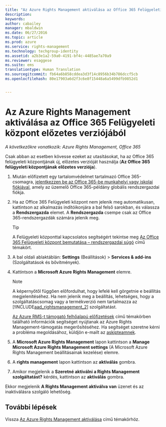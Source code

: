 ```yaml
---
title: "Az Azure Rights Management aktiválása az Office 365 Felügyeleti központ előzetes verziójából | Azure RMS"
description: 
keywords: 
author: cabailey
manager: mbaldwin
ms.date: 06/27/2016
ms.topic: article
ms.prod: azure
ms.service: rights-management
ms.technology: techgroup-identity
ms.assetid: a2b3e1a2-59a0-4191-bf4c-4485ae7a70a9
ms.reviewer: esaggese
ms.suite: ems
translationtype: Human Translation
ms.sourcegitcommit: fb64a6b858cddea3d3f14c8956b34b786dccf5cb
ms.openlocfilehash: 80e17903a6d2f3c6e8f15448a6a5499dfb9852d1


---
```


# Az Azure Rights Management aktiválása az Office 365 Felügyeleti központ előzetes verziójából

*A következőkre vonatkozik: Azure Rights Management, Office 365*


Csak abban az esetben kövesse ezeket az utasításokat, ha az Office 365 felügyeleti központjának új, előzetes verzióját használja (**Az Office 365 felügyeleti központjának előzetes verziója**).

1. Miután előfizetett egy tartalomvédelmet tartalmazó Office 365-csomagra, [jelentkezzen be az Office 365-be munkahelyi vagy iskolai fiókjával](https://portal.office.com/), amely az üzemelő Office 365-példány globális rendszergazdai fiókja.

2. Ha az Office 365 Felügyeleti központ nem jelenik meg automatikusan, kattintson az alkalmazás indítóikonjára a bal felső sarokban, és válassza a **Rendszergazda** elemet. A **Rendszergazda** csempe csak az Office 365-rendszergazdák számára jelenik meg.

    > [!TIP]
    > A Felügyeleti központtal kapcsolatos segítségért tekintse meg [Az Office 365 Felügyeleti központ bemutatása – rendszergazdai súgó](https://support.office.com/article/About-the-Office-365-admin-center-Admin-Help-58537702-d421-4d02-8141-e128e3703547) című témakört.

3. A bal oldali ablaktáblán: **Settings** (Beállítások)  > **Services & add-ins** (Szolgáltatások és bővítmények).

4. Kattintson a **Microsoft Azure Rights Management** elemre.

    > [!NOTE]
    >A képernyőtől függően előfordulhat, hogy lefelé kell görgetnie e beállítás megjelenítéséhez. Ha nem jelenik meg a beállítás, lehetséges, hogy a szolgáltatáscsomag vagy a termékverzió nem tartalmazza az [!INCLUDE[aad_rightsmanagement_2](../includes/aad_rightsmanagement_2_md.md)] szolgáltatást.
    >
    >[Az Azure RMS-t támogató felhőalapú előfizetések](../get-started/requirements-subscriptions.md) című témakörben található információk segítséget nyújtanak az Azure Rights Management-támogatás megerősítéséhez. Ha segítséget szeretne kérni a probléma megoldásához, küldjön e-mailt az [askipteamnek](mailto:askipteam?subject=I%20cannot%20activate%20RMS).

5. A **Microsoft Azure Rights Management** lapon kattintson a **Manage Microsoft Azure Rights Management settings** (A Microsoft Azure Rights Management beállításainak kezelése) elemre.

6. A **rights management** lapon kattintson az **aktiválás** gombra.

7. Amikor megjelenik a **Szeretné aktiválni a Rights Management szolgáltatást?** kérdés, kattintson az **aktiválás** gombra.

Ekkor megjelenik **A Rights Management aktiválva van** üzenet és az inaktiválásra szolgáló lehetőség.


## További lépések
Vissza [Az Azure Rights Management aktiválása](activate-service.md) című témakörhöz.




<!--HONumber=Jun16_HO4-->


